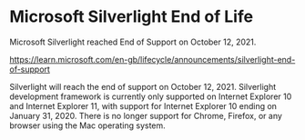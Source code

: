 # Microsoft Silverlight End of Life

Microsoft Silverlight reached End of Support on October 12, 2021.

https://learn.microsoft.com/en-gb/lifecycle/announcements/silverlight-end-of-support

Silverlight will reach the end of support on October 12, 2021. Silverlight development framework is currently only supported on Internet Explorer 10 and Internet Explorer 11, with support for Internet Explorer 10 ending on January 31, 2020. There is no longer support for Chrome, Firefox, or any browser using the Mac operating system.
